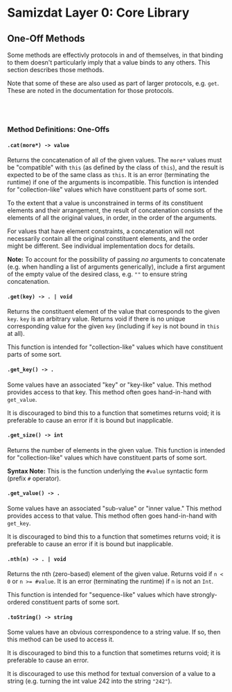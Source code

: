 Samizdat Layer 0: Core Library
==============================

One-Off Methods
---------------

Some methods are effectivly protocols in and of themselves,
in that binding to them doesn't particularly imply that a value binds
to any others. This section describes those methods.

Note that some of these are also used as part of larger protocols, e.g.
`get`. These are noted in the documentation for those protocols.


<br><br>
### Method Definitions: One-Offs

#### `.cat(more*) -> value`

Returns the concatenation of all of the given values. The `more*` values
must be "compatible" with `this` (as defined by the class of `this`),
and the result is expected to be of the same class as `this`. It is an
error (terminating the runtime) if one of the arguments is incompatible.
This function is intended for "collection-like" values which have constituent
parts of some sort.

To the extent that a value is unconstrained in terms of its constituent
elements and their arrangement, the result of concatenation consists
of the elements of all the original values, in order, in the order of the
arguments.

For values that have element constraints, a concatenation will not
necessarily contain all the original constituent elements, and the order might
be different. See individual implementation docs for details.

**Note:** To account for the possibility of passing *no* arguments to
concatenate (e.g. when handling a list of arguments generically), include
a first argument of the empty value of the desired class, e.g.
`""` to ensure string concatenation.

#### `.get(key) -> . | void`

Returns the constituent element of the value that corresponds to the given
`key`. `key` is an arbitrary value. Returns void if there is no unique
corresponding value for the given `key` (including if `key` is not
bound in `this` at all).

This function is intended for "collection-like" values which have constituent
parts of some sort.

#### `.get_key() -> .`

Some values have an associated "key" or "key-like" value.
This method provides access to that key. This method often goes
hand-in-hand with `get_value`.

It is discouraged to bind this to a function that sometimes returns void;
it is preferable to cause an error if it is bound but inapplicable.

#### `.get_size() -> int`

Returns the number of elements in the given value. This function is intended
for "collection-like" values which have constituent parts of some sort.

**Syntax Note:** This is the function underlying the `#value` syntactic
form (prefix `#` operator).

#### `.get_value() -> .`

Some values have an associated "sub-value" or "inner value."
This method provides access to that value. This method often goes
hand-in-hand with `get_key`.

It is discouraged to bind this to a function that sometimes returns void;
it is preferable to cause an error if it is bound but inapplicable.

#### `.nth(n) -> . | void`

Returns the nth (zero-based) element of the given value.
Returns void if `n < 0` or `n >= #value`. It is an error
(terminating the runtime) if `n` is not an `Int`.

This function is intended for "sequence-like" values which have
strongly-ordered constituent parts of some sort.

#### `.toString() -> string`

Some values have an obvious correspondence to a string value. If
so, then this method can be used to access it.

It is discouraged to bind this to a function that sometimes returns void;
it is preferable to cause an error.

It is discouraged to use this method for textual conversion of a value
to a string (e.g. turning the int value 242 into the string `"242"`).

